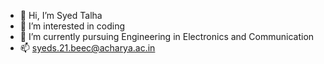 - 👋 Hi, I’m Syed Talha
- 👀 I’m interested in coding
- 🌱 I’m currently pursuing Engineering in Electronics and Communication
- 📫 syeds.21.beec@acharya.ac.in

<!---
sydtalhaa/sydtalhaa is a ✨ special ✨ repository because its `README.md` (this file) appears on your GitHub profile.
You can click the Preview link to take a look at your changes.
--->
